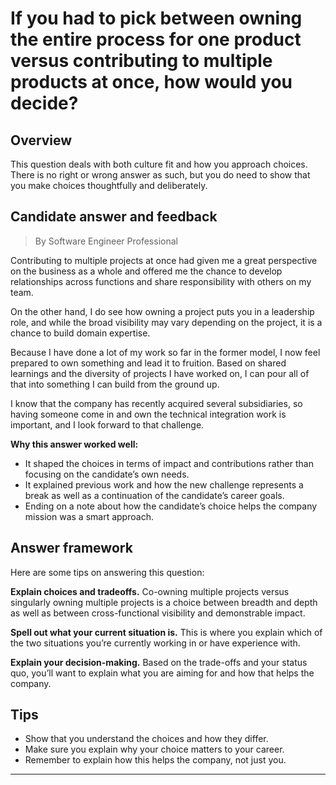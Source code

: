# If you had to pick between owning the entire process for one product versus contributing to multiple products at once, how would you decide?

## Overview
This question deals with both culture fit and how you approach choices. There is no right or wrong answer as such, but you do need to show that you make choices thoughtfully and deliberately.

## Candidate answer and feedback
> By Software Engineer Professional

Contributing to multiple projects at once had given me a great perspective on the business as a whole and offered me the chance to develop relationships across functions and share responsibility with others on my team.

On the other hand, I do see how owning a project puts you in a leadership role, and while the broad visibility may vary depending on the project, it is a chance to build domain expertise.

Because I have done a lot of my work so far in the former model, I now feel prepared to own something and lead it to fruition. Based on shared learnings and the diversity of projects I have worked on, I can pour all of that into something I can build from the ground up.

I know that the company has recently acquired several subsidiaries, so having someone come in and own the technical integration work is important, and I look forward to that challenge.

**Why this answer worked well:**

* It shaped the choices in terms of impact and contributions rather than focusing on the candidate’s own needs.
* It explained previous work and how the new challenge represents a break as well as a continuation of the candidate’s career goals.
* Ending on a note about how the candidate’s choice helps the company mission was a smart approach.

## Answer framework
Here are some tips on answering this question:

**Explain choices and tradeoffs.** Co-owning multiple projects versus singularly owning multiple projects is a choice between breadth and depth as well as between cross-functional visibility and demonstrable impact.

**Spell out what your current situation is.** This is where you explain which of the two situations you’re currently working in or have experience with.

**Explain your decision-making.** Based on the trade-offs and your status quo, you’ll want to explain what you are aiming for and how that helps the company.

## Tips

* Show that you understand the choices and how they differ.
* Make sure you explain why your choice matters to your career.
* Remember to explain how this helps the company, not just you.

---